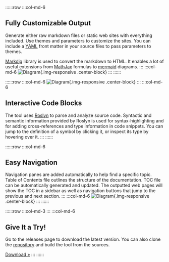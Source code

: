 ﻿---
Template: landing
ProjectName: Literate Programming
GitHub: https://github.com/johtela/LiterateProgramming
Download: https://github.com/johtela/LiterateProgramming
Footer: "Copyright © 2017 Tommi Johtela"
ShowDescriptionsInToc: true
MarkdownStyle: book
SyntaxHighlight: solarized-light
UseDiagrams: true
DiagramStyle: mermaid
UseMath: true
_Jumbotron: >
    # Literate Programming in C#

    Produce good-looking, interactive documentation for your C# projects using
    [literate programming](https://en.wikipedia.org/wiki/Literate_programming). 
    Write comments in [markdown](https://en.wikipedia.org/wiki/Markdown) and 
    create fully functional web sites that can be published on 
    [GitHub](https://github.com) or other web hosting services.
---

::::::row
:::col-md-6
## Fully Customizable Output

Generate either raw markdown files or static web sites with everything included. 
Use themes and parameters to customize the sites. You can include a 
[YAML](http://yaml.org/) front matter in your source files to pass parameters to 
themes.

[Markdig](https://github.com/lunet-io/markdig)
library is used to convert the markdown to HTML. It enables a lot of useful
extensions from [MathJax](https://www.mathjax.org/) formulas to 
[mermaid](https://knsv.github.io/mermaid/) diagrams. 
:::
:::col-md-6
![Diagram](Images/Diagram.png){.img-responsive .center-block}
:::
::::::

::::::row
:::col-md-6
![Diagram](Images/Code.png){.img-responsive .center-block}
:::
:::col-md-6
## Interactive Code Blocks

The tool uses [Roslyn](https://github.com/dotnet/roslyn) to parse and analyze
source code. Syntactic and semantic information provided by Roslyn is used for 
syntax-highlighting and for adding cross-references and type information in
code snippets. You can jump to the definition of a symbol by clicking it, or 
inspect its type by hovering over it.
:::
::::::

::::::row
:::col-md-6
## Easy Navigation

Navigation panes are added automatically to help find a specific topic. Table 
of Contents file outlines the structure of the documentation. TOC file can be 
automatically generated and updated. The outputted web pages will show the TOC
in a sidebar as well as navigation buttons that jump to the previous and next
section.
:::
:::col-md-6
![Diagram](Images/Navigation.png){.img-responsive .center-block}
:::
::::::

::::::row
:::col-md-3
<i class="fa fa-cloud-download fa-5x pull-right"></i>
:::
:::col-md-6
## Give It a Try!

Go to the releases page to download the latest version. You can also clone the
[repository](https://github.com/johtela/LiterateProgramming) and build the tool
from the sources.

<a class="btn btn-default" href="src/BlockBuilder.html" role="button">Download &raquo;</a>
:::
::::::
